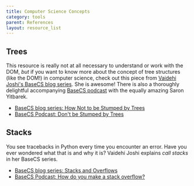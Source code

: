 ```yaml
---
title: Computer Science Concepts
category: tools
parent: References
layout: resource_list
---
```



## Trees

This resource is really not at all necessary to understand or work with the DOM, _but_ if you want to know more about the concept of tree structures (like the DOM!) in computer science, check out this piece from [Vaidehi Joshi's BaseCS blog series](https://medium.com/basecs). She is awesome! There is also a thoroughly delightful accompanying [BaseCS podcast](https://www.codenewbie.org/basecs) with the equally amazing Saron Yitbarek.

- [BaseCS blog series: How Not to be Stumped by Trees](https://medium.com/basecs/how-to-not-be-stumped-by-trees-5f36208f68a7)
- [BaseCS Podcast: Don't be Stumped by Trees](https://www.codenewbie.org/basecs/13)

## Stacks

You see tracebacks in Python every time you encounter an error. Have you ever wondered what that is and why it is? Vaidehi Joshi explains _call stacks_ in her BaseCS series.

- [BaseCS blog series: Stacks and Overflows](https://medium.com/basecs/stacks-and-overflows-dbcf7854dc67)
- [BaseCS Podcast: How do you make a stack overflow?](https://www.codenewbie.org/basecs/9)
